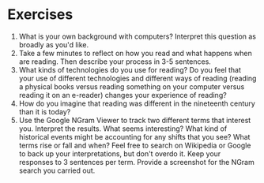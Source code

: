 # Exercises

1. What is your own background with computers? Interpret this question as broadly as you'd like. 
2. Take a few minutes to reflect on how you read and what happens when are reading. Then describe your process in 3-5 sentences.
3. What kinds of technologies do you use for reading? Do you feel that your use of different technologies and different ways of reading \(reading a physical books versus reading something on your computer versus reading it on an e-reader\) changes your experience of reading? 
4. How do you imagine that reading was different in the nineteenth century than it is today?
5. Use the Google NGram Viewer to track two different terms that interest you. Interpret the results. What seems interesting? What kind of historical events might be accounting for any shifts that you see? What terms rise or fall and when? Feel free to search on Wikipedia or Google to back up your interpretations, but don't overdo it. Keep your responses to 3 sentences per term. Provide a screenshot for the NGram search you carried out.

